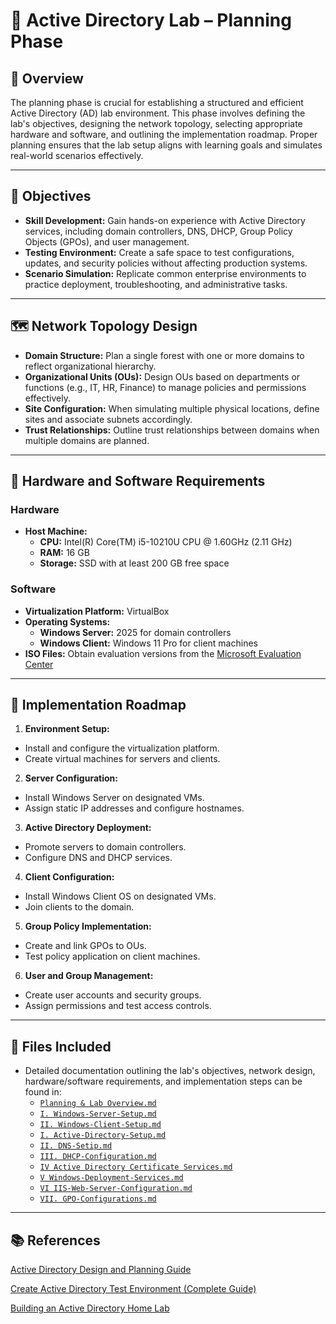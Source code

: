 # 🧭 Active Directory Lab – Planning Phase

## 📘 Overview

The planning phase is crucial for establishing a structured and efficient Active Directory (AD) lab environment. This phase involves defining the lab's objectives, designing the network topology, selecting appropriate hardware and software, and outlining the implementation roadmap. Proper planning ensures that the lab setup aligns with learning goals and simulates real-world scenarios effectively.

---

## 🎯 Objectives

- **Skill Development:** Gain hands-on experience with Active Directory services, including domain controllers, DNS, DHCP, Group Policy Objects (GPOs), and user management.
- **Testing Environment:** Create a safe space to test configurations, updates, and security policies without affecting production systems.
- **Scenario Simulation:** Replicate common enterprise environments to practice deployment, troubleshooting, and administrative tasks.

---

## 🗺️ Network Topology Design

- **Domain Structure:** Plan a single forest with one or more domains to reflect organizational hierarchy.
- **Organizational Units (OUs):** Design OUs based on departments or functions (e.g., IT, HR, Finance) to manage policies and permissions effectively.
- **Site Configuration:** When simulating multiple physical locations, define sites and associate subnets accordingly.
- **Trust Relationships:** Outline trust relationships between domains when multiple domains are planned.

---

## 🧰 Hardware and Software Requirements

### Hardware

- **Host Machine:**
  - **CPU:** Intel(R) Core(TM) i5-10210U CPU @ 1.60GHz (2.11 GHz)
  - **RAM:** 16 GB
  - **Storage:** SSD with at least 200 GB free space

### Software

- **Virtualization Platform:** VirtualBox
- **Operating Systems:**
  - **Windows Server:** 2025 for domain controllers
  - **Windows Client:** Windows 11 Pro for client machines
- **ISO Files:** Obtain evaluation versions from the [Microsoft Evaluation Center](https://www.microsoft.com/en-us/evalcenter/)

---

## 📝 Implementation Roadmap

1. **Environment Setup:**
  - Install and configure the virtualization platform.
  - Create virtual machines for servers and clients.

2. **Server Configuration:**
  - Install Windows Server on designated VMs.
  - Assign static IP addresses and configure hostnames.

3. **Active Directory Deployment:**
  - Promote servers to domain controllers.
  - Configure DNS and DHCP services.

4. **Client Configuration:**
  - Install Windows Client OS on designated VMs.
  - Join clients to the domain.

5. **Group Policy Implementation:**
  - Create and link GPOs to OUs.
  - Test policy application on client machines.

6. **User and Group Management:**
  - Create user accounts and security groups.
  - Assign permissions and test access controls.

---

## 📂 Files Included

- Detailed documentation outlining the lab's objectives, network design, hardware/software requirements, and implementation steps can be found in:
  - [`Planning & Lab Overview.md`](https://github.com/Hugh-Kumbi/Hugh-Kumbi-Active-Directory-Lab/blob/main/01-Planning/Planning%20%26%20Lab%20Overview.md)
  - [`I. Windows-Server-Setup.md`](https://github.com/Hugh-Kumbi/Hugh-Kumbi-Active-Directory-Lab/blob/main/02-Environment-Setup/I.%20Windows-Server-Setup.md)
  - [`II. Windows-Client-Setup.md`](https://github.com/Hugh-Kumbi/Hugh-Kumbi-Active-Directory-Lab/blob/main/02-Environment-Setup/II.%20Windows-Client-Setup.md)
  - [`I. Active-Directory-Setup.md`](https://github.com/Hugh-Kumbi/Hugh-Kumbi-Active-Directory-Lab/blob/main/03-Configuration/I.%20Active-Directory-Setup.md)
  - [`II. DNS-Setip.md`](https://github.com/Hugh-Kumbi/Hugh-Kumbi-Active-Directory-Lab/blob/main/03-Configuration/II.%20DNS-Setup.md)
  - [`III. DHCP-Configuration.md`](https://github.com/Hugh-Kumbi/Hugh-Kumbi-Active-Directory-Lab/blob/main/03-Configuration/III.%20DHCP-Configuration.md)
  - [`IV Active Directory Certificate Services.md`](https://github.com/Hugh-Kumbi/Hugh-Kumbi-Active-Directory-Lab/blob/main/03-Configuration/IV.%20Active-Directory-Certificate-Services.md)
  - [`V Windows-Deployment-Services.md`](https://github.com/Hugh-Kumbi/Hugh-Kumbi-Active-Directory-Lab/blob/main/03-Configuration/V.%20Windows-Deployment-Services.md)
  - [`VI IIS-Web-Server-Configuration.md`](https://github.com/Hugh-Kumbi/Hugh-Kumbi-Active-Directory-Lab/blob/main/03-Configuration/VI.%20IIS-Web-Server-Configuration.md)
  - [`VII. GPO-Configurations.md`]([https://github.com/Hugh-Kumbi/Hugh-Kumbi-Active-Directory-Lab/blob/main/03-Configuration/III.%20DHCP-Configuration.md(https://github.com/Hugh-Kumbi/Hugh-Kumbi-Active-Directory-Lab/blob/main/03-Configuration/VII.%20GPO-Configurations.md))
 
---

## 📚 References

[Active Directory Design and Planning Guide](https://learn.microsoft.com/en-us/windows-server/identity/ad-ds/plan/ad-ds-design-and-planning)

[Create Active Directory Test Environment (Complete Guide)](https://activedirectorypro.com/create-active-directory-test-environment/)

[Building an Active Directory Home Lab](https://medium.com/@gwenilorac/empowering-your-learning-journey-building-an-active-directory-home-lab-807c436a7f04)
